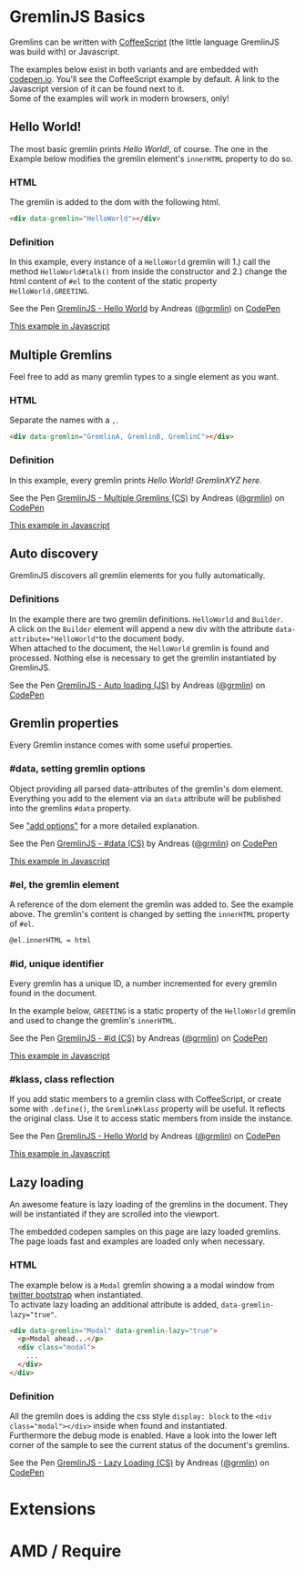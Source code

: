 # GremlinJS Basics

Gremlins can be written with [CoffeeScript](http://coffeescript.org/) (the little language GremlinJS was build with) or Javascript.

The examples below exist in both variants and are embedded with [codepen.io](http://codepen.io/). You'll see the CoffeeScript example by default. A link to the Javascript version of it can be found next to it.   
Some of the examples will work in modern browsers, only!

## Hello World!

The most basic gremlin prints *Hello World!*, of course. The one in the Example below modifies the gremlin element's `innerHTML` property to do so.

### HTML

The gremlin is added to the dom with the following html.

``` html
<div data-gremlin="HelloWorld"></div>
```

 
### Definition

In this example, every instance of a `HelloWorld` gremlin will 1.) call the method `HelloWorld#talk()` from inside the constructor and 2.) change the html content of `#el` to the content of the static property `HelloWorld.GREETING`.

 
<p data-gremlin="Codepen" data-height="300" data-theme-id="0" data-slug-hash="yDrKb" data-user="grmlin" data-default-tab="result" class='codepen-lazy'>See the Pen <a href='http://codepen.io/grmlin/pen/yDrKb'>GremlinJS - Hello World</a> by Andreas (<a href='http://codepen.io/grmlin'>@grmlin</a>) on <a href='http://codepen.io'>CodePen</a></p>

[This example in Javascript](http://codepen.io/grmlin/pen/IqFbf)


## Multiple Gremlins

Feel free to add as many gremlin types to a single element as you want.

### HTML

Separate the names with a `,`. 

``` html
<div data-gremlin="GremlinA, GremlinB, GremlinC"></div>
```

### Definition

In this example, every gremlin prints *Hello World! GremlinXYZ here*.


<p data-gremlin="Codepen" data-gremlin-lazy="true" data-height="300" data-theme-id="0" data-slug-hash="xrLHz" data-user="grmlin" data-default-tab="result" class='codepen-lazy'>See the Pen <a href='http://codepen.io/grmlin/pen/xrLHz'>GremlinJS - Multiple Gremlins (CS)</a> by Andreas (<a href='http://codepen.io/grmlin'>@grmlin</a>) on <a href='http://codepen.io'>CodePen</a></p>


[This example in Javascript](http://codepen.io/grmlin/pen/xciDp)


## Auto discovery

GremlinJS discovers all gremlin elements for you fully automatically. 

### Definitions
In the example there are two gremlin definitions. `HelloWorld` and `Builder`.   
A click on the `Builder` element will append a new div with the attribute `data-attribute="HelloWorld"`to the document body.  
When attached to the document, the `HelloWorld` gremlin is found and processed. Nothing else is necessary to get the gremlin instantiated by GremlinJS.

<p data-gremlin="Codepen" data-gremlin-lazy="true" data-height="300" data-theme-id="0" data-slug-hash="wCthx" data-user="grmlin" data-default-tab="result" class='codepen-lazy'>See the Pen <a href='http://codepen.io/grmlin/pen/wCthx'>GremlinJS - Auto loading (JS)</a> by Andreas (<a href='http://codepen.io/grmlin'>@grmlin</a>) on <a href='http://codepen.io'>CodePen</a></p>

## Gremlin properties 

Every Gremlin instance comes with some useful properties. 

### #data, setting gremlin options

Object providing all parsed data-attributes of the gremlin's dom element. Everything you add to the element via an `data` attribute will be published into the gremlins `#data` property.

See ["add options"](#add-options) for a more detailed explanation.

<p data-gremlin="Codepen" data-gremlin-lazy="true" data-height="193" data-theme-id="0" data-slug-hash="zBtHn" data-user="grmlin" data-default-tab="result" class='codepen-lazy'>See the Pen <a href='http://codepen.io/grmlin/pen/zBtHn'>GremlinJS - #data (CS)</a> by Andreas (<a href='http://codepen.io/grmlin'>@grmlin</a>) on <a href='http://codepen.io'>CodePen</a></p>

[This example in Javascript](http://codepen.io/grmlin/pen/Ljwod)


### #el,  the gremlin element

A reference of the dom element the gremlin was added to. See the example above. The gremlin's content is changed by setting the `innerHTML` property of `#el`.

``` html
@el.innerHTML = html 
```

### #id, unique identifier

Every gremlin has a unique ID, a number incremented for every gremlin found in the document. 

In the example below, `GREETING` is a static property of the `HelloWorld` gremlin and used to change the gremlin's `innerHTML`.

<p data-gremlin="Codepen" data-gremlin-lazy="true" data-height="200" data-theme-id="0" data-slug-hash="grstB" data-user="grmlin" data-default-tab="result" class='codepen-lazy'>See the Pen <a href='http://codepen.io/grmlin/pen/grstB'>GremlinJS - #id (CS)</a> by Andreas (<a href='http://codepen.io/grmlin'>@grmlin</a>) on <a href='http://codepen.io'>CodePen</a></p>

[This example in Javascript](http://codepen.io/grmlin/pen/ndCgD)

### #klass, class reflection

If you add static members to a gremlin class with CoffeeScript, or create some with `.define()`, the `Gremlin#klass` property will be useful. It reflects the original class. Use it to access static members from inside the instance.

<p data-gremlin="Codepen" data-height="300" data-theme-id="0" data-slug-hash="yDrKb" data-user="grmlin" data-default-tab="result" class='codepen-lazy'>See the Pen <a href='http://codepen.io/grmlin/pen/yDrKb'>GremlinJS - Hello World</a> by Andreas (<a href='http://codepen.io/grmlin'>@grmlin</a>) on <a href='http://codepen.io'>CodePen</a></p>

[This example in Javascript](http://codepen.io/grmlin/pen/IqFbf)
 
## Lazy loading

An awesome feature is lazy loading of the gremlins in the document. They will be instantiated if they are scrolled into the viewport.

The embedded codepen samples on this page are lazy loaded gremlins. The page loads fast and examples are loaded only when necessary.

### HTML

The example below is a `Modal` gremlin showing a a modal window from [twitter bootstrap](http://getbootstrap.com/javascript/#modals) when instantiated.   
To activate lazy loading an additional attribute is added, `data-gremlin-lazy="true"`.

``` html
<div data-gremlin="Modal" data-gremlin-lazy="true">
  <p>Modal ahead...</p>
  <div class="modal">
    ...
  </div>
</div>
```

### Definition

All the gremlin does is adding the css style `display: block` to the `<div class="modal"></div>` inside when found and instantiated.   
Furthermore the debug mode is enabled. Have a look into the lower left corner of the sample to see the current status of the document's gremlins.

<p data-gremlin="Codepen" data-gremlin-lazy="true" data-height="260" data-theme-id="0" data-slug-hash="FDuhg" data-user="grmlin" data-default-tab="result" class='codepen-lazy'>See the Pen <a href='http://codepen.io/grmlin/pen/FDuhg'>GremlinJS - Lazy Loading (CS)</a> by Andreas (<a href='http://codepen.io/grmlin'>@grmlin</a>) on <a href='http://codepen.io'>CodePen</a></p>


# Extensions

# AMD / Require